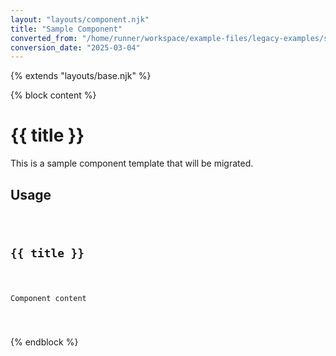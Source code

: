 ```yaml
---
layout: "layouts/component.njk"
title: "Sample Component"
converted_from: "/home/runner/workspace/example-files/legacy-examples/sample-component.njk"
conversion_date: "2025-03-04"
---
```


<html><head></head><body>{% extends "layouts/base.njk" %}

<p>{% block content %}</p>
<h1>{{ title }}</h1>
<p>This is a sample component template that will be migrated.</p>
<h2>Usage</h2>
<pre><code class="language-html"><div class=&quot;component&quot;>
  <h2>{{ title }}</h2>
  <p>Component content</p>
</div>
</code></pre>
<p>{% endblock %}</body></html></p>
